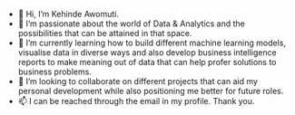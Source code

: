 - 👋 Hi, I’m Kehinde Awomuti.
- 👀 I’m passionate about the world of Data & Analytics and the possibilities that can be attained in that space.
- 🌱 I’m currently learning how to build different machine learning models, visualise data in diverse ways and also develop business intelligence reports to make meaning out of data that can help profer solutions to business problems.
- 💞️ I’m looking to collaborate on different projects that can aid my personal development while also positioning me better for future roles.
- 📫 I can be reached through the email in my profile. Thank you.
<!---
K0405Y/K0405Y is a ✨ special ✨ repository because its `README.md` (this file) appears on your GitHub profile.
You can click the Preview link to take a look at your changes.
--->
